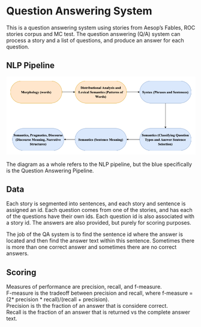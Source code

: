 # Question Answering System
This is a question answering system using stories from Aesop’s Fables, ROC stories corpus and MC test. 
The question answering (Q/A) system can process a story and a list
of questions, and produce an answer for each question. 

## NLP Pipeline
<img src="Diagrams/NLP-Pipeline.png" width="800">

The diagram as a whole refers to the NLP pipeline, but the blue specifically is the Question Answering Pipeline.


## Data 

Each story is segmented into sentences, and each story and sentence is assigned an id.
Each question comes from one of the stories, and has each of the questions have their own ids.
Each question id is also associated with a story id.
The answers are also provided, but purely for scoring purposes.  

The job of the QA system is to find the sentence id where the answer is located and then find the answer
text within this sentence. Sometimes there is more than one correct answer and sometimes there are no correct answers.  

## Scoring
Measures of performance are precision, recall, and f-measure.   
F-measure is the tradeoff between precision and recall, where f-measure = (2* precision * recall)/(recall + precision).  
Precision is th the fraction of an answer that is considere correct.  
Recall is the fraction of an answer that is returned vs the complete answer text.  





